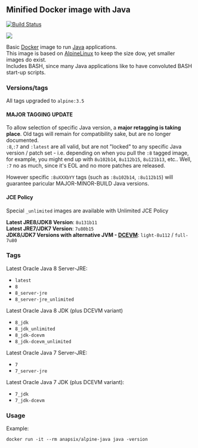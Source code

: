 ## Minified Docker image with Java

[![Build Status](https://travis-ci.org/anapsix/docker-alpine-java.svg?branch=master)](https://travis-ci.org/anapsix/docker-alpine-java)

[![](https://images.microbadger.com/badges/image/anapsix/alpine-java:latest.svg)](https://microbadger.com/images/anapsix/alpine-java:latest)


Basic [Docker](https://www.docker.com/) image to run [Java](https://www.java.com/) applications.  
This image is based on [AlpineLinux](http://alpinelinux.org/) to keep the size dow, yet smaller images do exist.  
Includes BASH, since many Java applications like to have convoluted BASH start-up scripts.

### Versions/tags
All tags upgraded to `alpine:3.5`

#### MAJOR TAGGING UPDATE
To allow selection of specific Java version, a **major retagging is taking place**.
Old tags will remain for compatibility sake, but are no longer documented.  
`:8`,`:7` and `:latest` are all valid, but are not "locked" to any specific Java version / patch set - i.e. depending on when you pull the `:8` tagged image, for example, you might end up with `8u102b14`, `8u112b15`, `8u121b13`, etc..
Well, `:7` no as much, since it's EOL and no more patches are released.  

However specific `:8uXXXbYY` tags (such as `:8u102b14`, `:8u112b15`) will guarantee paricular MAJOR-MINOR-BUILD Java versions.

#### JCE Policy
Special `_unlimited` images are available with Unlimited JCE Policy

**Latest JRE8/JDK8 Version**: `8u131b11`  
**Latest JRE7/JDK7 Version**: `7u80b15`  
**JDK8/JDK7 Versions with alternative JVM - [DCEVM](https://dcevm.github.io/)**: `light-8u112` / `full-7u80`

### Tags

Latest Oracle Java 8 Server-JRE:
* `latest`
* `8`
* `8_server-jre`
* `8_server-jre_unlimited`

Latest Oracle Java 8 JDK (plus DCEVM variant)
* `8_jdk`
* `8_jdk_unlimited`
* `8_jdk-dcevm`
* `8_jdk-dcevm_unlimited`

Latest Oracle Java 7 Server-JRE:
* `7`
* `7_server-jre`

Latest Oracle Java 7 JDK (plus DCEVM variant):
* `7_jdk`
* `7_jdk-dcevm`


### Usage

Example: 

    docker run -it --rm anapsix/alpine-java java -version
